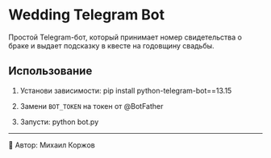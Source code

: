 # Wedding Telegram Bot

Простой Telegram-бот, который принимает номер свидетельства о браке и выдает подсказку в квесте на годовщину свадьбы.

## Использование
1. Установи зависимости:
pip install python-telegram-bot==13.15



2. Замени `BOT_TOKEN` на токен от @BotFather

3. Запусти:
python bot.py


---

💍 Автор: Михаил Коржов
